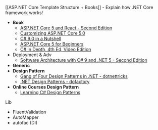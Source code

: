 [[ASP.NET Core Template Structure + Books]] - Explain how .NET Core framework works!

- **Book**
    - [ASP.NET Core 5 and React - Second Edition](https://learning.oreilly.com/library/view/aspnet-core-5/9781800206168/)
    - [Customizing ASP.NET Core 5.0](https://learning.oreilly.com/library/view/customizing-aspnet-core/9781801077866/)
    - [C# 9.0 in a Nutshell](https://learning.oreilly.com/library/view/c-90-in/9781098100957/)
    - [ASP.NET Core 5 for Beginners](https://learning.oreilly.com/library/view/aspnet-core-5/9781800567184/)
    - [C# in Depth, 4th Ed, Video Edition](https://learning.oreilly.com/videos/c-in-depth/9781617294532VE/)
- Deployment & Adv
    - [Software Architecture with C# 9 and .NET 5 - Second Edition](https://learning.oreilly.com/library/view/software-architecture-with/9781800566040/)
- **Generic**
- **Design Pattern**
    - [Gang of Four Design Patterns in .NET - dotnettricks](https://www.dotnettricks.com/learn/designpatterns/gang-of-four-gof-design-patterns-in-net)
    - [.NET Design Patterns - dofactory](https://www.dofactory.com/net/design-patterns)
- **Online Courses Design Pattern**
    - [Learning C# Design Patterns](https://learning.oreilly.com/videos/learning-c-design/9781771373524/)

Lib

- FluentValidation
- AutoMapper
- autofac (DI)